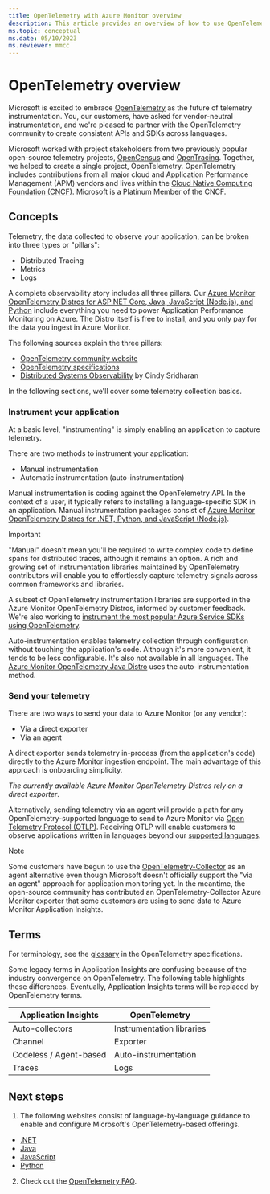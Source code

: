 ```yaml
---
title: OpenTelemetry with Azure Monitor overview 
description: This article provides an overview of how to use OpenTelemetry with Azure Monitor.
ms.topic: conceptual
ms.date: 05/10/2023
ms.reviewer: mmcc
---
```


# OpenTelemetry overview

Microsoft is excited to embrace [OpenTelemetry](https://opentelemetry.io/) as the future of telemetry instrumentation. You, our customers, have asked for vendor-neutral instrumentation, and we're pleased to partner with the OpenTelemetry community to create consistent APIs and SDKs across languages.

Microsoft worked with project stakeholders from two previously popular open-source telemetry projects, [OpenCensus](https://opencensus.io/) and [OpenTracing](https://opentracing.io/). Together, we helped to create a single project, OpenTelemetry. OpenTelemetry includes contributions from all major cloud and Application Performance Management (APM) vendors and lives within the [Cloud Native Computing Foundation (CNCF)](https://www.cncf.io/). Microsoft is a Platinum Member of the CNCF.

## Concepts

Telemetry, the data collected to observe your application, can be broken into three types or "pillars":

- Distributed Tracing
- Metrics
- Logs

A complete observability story includes all three pillars. Our [Azure Monitor OpenTelemetry Distros for ASP.NET Core, Java, JavaScript (Node.js), and Python](opentelemetry-enable.md) include everything you need to power Application Performance Monitoring on Azure. The Distro itself is free to install, and you only pay for the data you ingest in Azure Monitor.

The following sources explain the three pillars:

- [OpenTelemetry community website](https://opentelemetry.io/docs/concepts/data-collection/)
- [OpenTelemetry specifications](https://github.com/open-telemetry/opentelemetry-specification/blob/main/specification/overview.md)
- [Distributed Systems Observability](https://www.oreilly.com/library/view/distributed-systems-observability/9781492033431/ch04.html) by Cindy Sridharan

In the following sections, we'll cover some telemetry collection basics.

### Instrument your application

At a basic level, "instrumenting" is simply enabling an application to capture telemetry.

There are two methods to instrument your application:

- Manual instrumentation
- Automatic instrumentation (auto-instrumentation)

Manual instrumentation is coding against the OpenTelemetry API. In the context of a user, it typically refers to installing a language-specific SDK in an application. Manual instrumentation packages consist of [Azure Monitor OpenTelemetry Distros for .NET, Python, and JavaScript (Node.js)](opentelemetry-enable.md).

> [!IMPORTANT]
> "Manual" doesn't mean you'll be required to write complex code to define spans for distributed traces, although it remains an option. A rich and growing set of instrumentation libraries maintained by OpenTelemetry contributors will enable you to effortlessly capture telemetry signals across common frameworks and libraries.
>
> A subset of OpenTelemetry instrumentation libraries are supported in the Azure Monitor OpenTelemetry Distros, informed by customer feedback. We're also working to [instrument the most popular Azure Service SDKs using OpenTelemetry](https://devblogs.microsoft.com/azure-sdk/introducing-experimental-opentelemetry-support-in-the-azure-sdk-for-net/).

Auto-instrumentation enables telemetry collection through configuration without touching the application's code. Although it's more convenient, it tends to be less configurable. It's also not available in all languages. The [Azure Monitor OpenTelemetry Java Distro](opentelemetry-enable.md?tabs=java) uses the auto-instrumentation method.

### Send your telemetry

There are two ways to send your data to Azure Monitor (or any vendor):

- Via a direct exporter
- Via an agent

A direct exporter sends telemetry in-process (from the application's code) directly to the Azure Monitor ingestion endpoint. The main advantage of this approach is onboarding simplicity.

*The currently available Azure Monitor OpenTelemetry Distros rely on a direct exporter*.

Alternatively, sending telemetry via an agent will provide a path for any OpenTelemetry-supported language to send to Azure Monitor via [Open Telemetry Protocol (OTLP)](https://github.com/open-telemetry/opentelemetry-specification/blob/main/specification/protocol/README.md). Receiving OTLP will enable customers to observe applications written in languages beyond our [supported languages](platforms.md).

> [!NOTE]
> Some customers have begun to use the [OpenTelemetry-Collector](https://github.com/open-telemetry/opentelemetry-collector/blob/main/docs/design.md) as an agent alternative even though Microsoft doesn't officially support the "via an agent" approach for application monitoring yet. In the meantime, the open-source community has contributed an OpenTelemetry-Collector Azure Monitor exporter that some customers are using to send data to Azure Monitor Application Insights.

## Terms

For terminology, see the [glossary](https://github.com/open-telemetry/opentelemetry-specification/blob/main/specification/glossary.md) in the OpenTelemetry specifications.

Some legacy terms in Application Insights are confusing because of the industry convergence on OpenTelemetry. The following table highlights these differences. Eventually, Application Insights terms will be replaced by OpenTelemetry terms.

Application Insights | OpenTelemetry
------ | ------
Auto-collectors | Instrumentation libraries
Channel | Exporter
Codeless / Agent-based | Auto-instrumentation
Traces | Logs

## Next steps

1. The following websites consist of language-by-language guidance to enable and configure Microsoft's OpenTelemetry-based offerings.

- [.NET](opentelemetry-enable.md?tabs=net)
- [Java](opentelemetry-enable.md?tabs=java)
- [JavaScript](opentelemetry-enable.md?tabs=nodejs)
- [Python](opentelemetry-enable.md?tabs=python)

2. Check out the [OpenTelemetry FAQ](/azure/azure-monitor/faq#opentelemetry).
